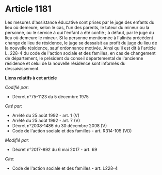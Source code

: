 # Article 1181

Les mesures d'assistance éducative sont prises par le juge des enfants du lieu où demeure, selon le cas, l'un des parents, le
tuteur du mineur ou la personne, ou le service à qui l'enfant a été confié ; à défaut, par le juge du lieu où demeure le
mineur. Si la personne mentionnée à l'alinéa précédent change de lieu de résidence, le juge se dessaisit au profit du juge du
lieu de la nouvelle résidence, sauf ordonnance motivée. Ainsi qu'il est dit à l'article L. 228-4 du code de l'action sociale
et des familles, en cas de changement de département, le président du conseil départemental de l'ancienne résidence et celui
de la nouvelle résidence sont informés du dessaisissement.

**Liens relatifs à cet article**

_Codifié par_:

  - Décret n°75-1123 du 5 décembre 1975

_Cité par_:

  - Arrêté du 25 août 1992 - art. 1 (V)
  - Arrêté du 25 août 1992 - art. 7 (V)
  - Décret n°2008-1486 du 30 décembre 2008 (V)
  - Code de l'action sociale et des familles - art. R314-105 (VD)

_Modifié par_:

  - Décret n°2017-892 du 6 mai 2017 - art. 69

_Cite_:

  - Code de l'action sociale et des familles - art. L228-4
